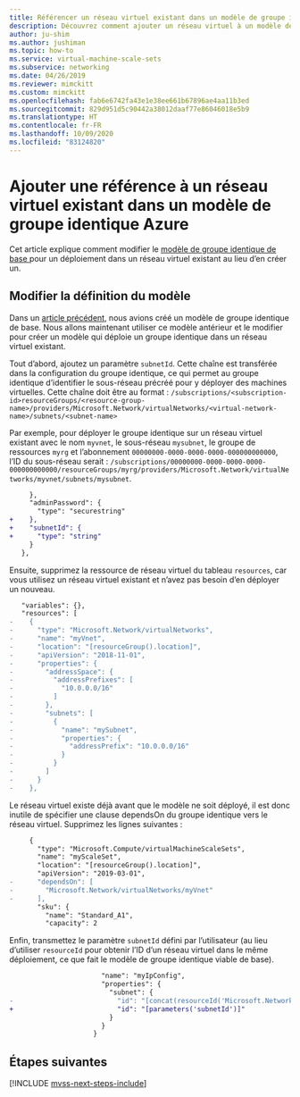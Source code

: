 ```yaml
---
title: Référencer un réseau virtuel existant dans un modèle de groupe identique Azure
description: Découvrez comment ajouter un réseau virtuel à un modèle de groupe de machines virtuelles identiques Azure existant
author: ju-shim
ms.author: jushiman
ms.topic: how-to
ms.service: virtual-machine-scale-sets
ms.subservice: networking
ms.date: 04/26/2019
ms.reviewer: mimckitt
ms.custom: mimckitt
ms.openlocfilehash: fab6e6742fa43e1e38ee661b67896ae4aa11b3ed
ms.sourcegitcommit: 829d951d5c90442a38012daaf77e86046018e5b9
ms.translationtype: HT
ms.contentlocale: fr-FR
ms.lasthandoff: 10/09/2020
ms.locfileid: "83124820"
---
```

# <a name="add-reference-to-an-existing-virtual-network-in-an-azure-scale-set-template"></a>Ajouter une référence à un réseau virtuel existant dans un modèle de groupe identique Azure

Cet article explique comment modifier le [modèle de groupe identique de base ](virtual-machine-scale-sets-mvss-start.md) pour un déploiement dans un réseau virtuel existant au lieu d’en créer un.

## <a name="change-the-template-definition"></a>Modifier la définition du modèle

Dans un [article précédent](virtual-machine-scale-sets-mvss-start.md), nous avions créé un modèle de groupe identique de base. Nous allons maintenant utiliser ce modèle antérieur et le modifier pour créer un modèle qui déploie un groupe identique dans un réseau virtuel existant. 

Tout d’abord, ajoutez un paramètre `subnetId`. Cette chaîne est transférée dans la configuration du groupe identique, ce qui permet au groupe identique d’identifier le sous-réseau précréé pour y déployer des machines virtuelles. Cette chaîne doit être au format : `/subscriptions/<subscription-id>resourceGroups/<resource-group-name>/providers/Microsoft.Network/virtualNetworks/<virtual-network-name>/subnets/<subnet-name>`

Par exemple, pour déployer le groupe identique sur un réseau virtuel existant avec le nom `myvnet`, le sous-réseau `mysubnet`, le groupe de ressources `myrg` et l’abonnement `00000000-0000-0000-0000-000000000000`, l’ID du sous-réseau serait : `/subscriptions/00000000-0000-0000-0000-000000000000/resourceGroups/myrg/providers/Microsoft.Network/virtualNetworks/myvnet/subnets/mysubnet`.

```diff
     },
     "adminPassword": {
       "type": "securestring"
+    },
+    "subnetId": {
+      "type": "string"
     }
   },
```

Ensuite, supprimez la ressource de réseau virtuel du tableau `resources`, car vous utilisez un réseau virtuel existant et n’avez pas besoin d’en déployer un nouveau.

```diff
   "variables": {},
   "resources": [
-    {
-      "type": "Microsoft.Network/virtualNetworks",
-      "name": "myVnet",
-      "location": "[resourceGroup().location]",
-      "apiVersion": "2018-11-01",
-      "properties": {
-        "addressSpace": {
-          "addressPrefixes": [
-            "10.0.0.0/16"
-          ]
-        },
-        "subnets": [
-          {
-            "name": "mySubnet",
-            "properties": {
-              "addressPrefix": "10.0.0.0/16"
-            }
-          }
-        ]
-      }
-    },
```

Le réseau virtuel existe déjà avant que le modèle ne soit déployé, il est donc inutile de spécifier une clause dependsOn du groupe identique vers le réseau virtuel. Supprimez les lignes suivantes :

```diff
     {
       "type": "Microsoft.Compute/virtualMachineScaleSets",
       "name": "myScaleSet",
       "location": "[resourceGroup().location]",
       "apiVersion": "2019-03-01",
-      "dependsOn": [
-        "Microsoft.Network/virtualNetworks/myVnet"
-      ],
       "sku": {
         "name": "Standard_A1",
         "capacity": 2
```

Enfin, transmettez le paramètre `subnetId` défini par l’utilisateur (au lieu d’utiliser `resourceId` pour obtenir l’ID d’un réseau virtuel dans le même déploiement, ce que fait le modèle de groupe identique viable de base).

```diff
                       "name": "myIpConfig",
                       "properties": {
                         "subnet": {
-                          "id": "[concat(resourceId('Microsoft.Network/virtualNetworks', 'myVnet'), '/subnets/mySubnet')]"
+                          "id": "[parameters('subnetId')]"
                         }
                       }
                     }
```




## <a name="next-steps"></a>Étapes suivantes

[!INCLUDE [mvss-next-steps-include](../../includes/mvss-next-steps.md)]

